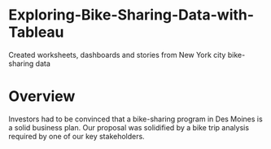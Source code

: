 # Exploring-Bike-Sharing-Data-with-Tableau
Created worksheets, dashboards and stories from New York city bike-sharing data

# Overview
Investors had to be convinced that a bike-sharing program in Des Moines is a solid business plan. Our proposal was solidified by a bike trip analysis required by one of our key stakeholders.

